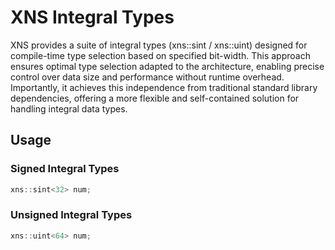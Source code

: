 
# XNS Integral Types

XNS provides a suite of integral types (xns::sint / xns::uint) designed for compile-time type selection based on specified bit-width.
This approach ensures optimal type selection adapted to the architecture, enabling precise control over data size and performance without runtime overhead.
Importantly, it achieves this independence from traditional standard library dependencies, offering a more flexible and self-contained solution for handling integral data types.

## Usage

### Signed Integral Types
```cpp
xns::sint<32> num;
```

### Unsigned Integral Types
```cpp
xns::uint<64> num;
```
